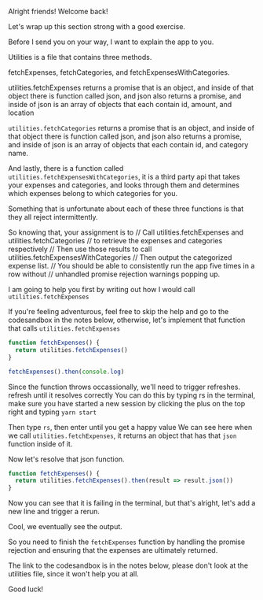Alright friends! Welcome back!

Let's wrap up this section strong with a good exercise.

Before I send you on your way, I want to explain the app to you.

Utilities is a file that contains three methods.

fetchExpenses, fetchCategories, and fetchExpensesWithCategories.

utilities.fetchExpenses returns a promise that is an object, and inside of that object there is function called json,
and json also returns a promise, and inside of json is
an array of objects that each contain id, amount, and location

`utilities.fetchCategories` returns a promise that is an object, and inside of that object there is function called json,
and json also returns a promise, and inside of json is
an array of objects that each contain id, and category name.

And lastly, there is a function called `utilities.fetchExpensesWithCategories`, it is a third party api that takes
your expenses and categories, and looks through them and determines which expenses belong to which categories for you.

Something that is unfortunate about each of these three functions is that they all reject intermittently.

So knowing that, your assignment is to
// Call utilities.fetchExpenses and utilities.fetchCategories
// to retrieve the expenses and categories respectively
// Then use those results to call utilities.fetchExpensesWithCategories
// Then output the categorized expense list.
// You should be able to consistently run the app five times in a row without
// unhandled promise rejection warnings popping up.

I am going to help you first by writing out how I would call `utilities.fetchExpenses`

If you're feeling adventurous, feel free to skip the help and go to the codesandbox in the notes below, otherwise,
let's implement that function that calls `utilities.fetchExpenses`

```js
function fetchExpenses() {
  return utilities.fetchExpenses()
}

fetchExpenses().then(console.log)
```

Since the function throws occassionally, we'll need to trigger refreshes.
refresh until it resolves correctly
You can do this by typing rs in the terminal, make sure you have started a new session by clicking the plus on the top right
and typing `yarn start`

Then type `rs`, then enter until you get a happy value
We can see here when we call `utilities.fetchExpenses`, it returns an object that has that `json` function inside of it.

Now let's resolve that json function.

```js
function fetchExpenses() {
  return utilities.fetchExpenses().then(result => result.json())
}
```

Now you can see that it is failing in the terminal, but that's alright,
let's add a new line and trigger a rerun.

Cool, we eventually see the output.

So you need to finish the `fetchExpenses` function by handling the promise rejection and ensuring that the expenses are ultimately
returned.

The link to the codesandbox is in the notes below, please don't look at the utilities file, since it won't help you at all.

Good luck!

